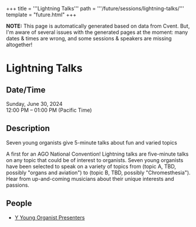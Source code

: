 +++
title = '''Lightning Talks'''
path = '''/future/sessions/lightning-talks/'''
template = "future.html"
+++

<p class="todo">
<strong>NOTE:</strong> This page is automatically generated based on data from Cvent.
But, I'm aware of several issues with the generated pages at the moment:
many dates & times are wrong, and some sessions & speakers are missing altogether!
</p>

<h1>Lightning Talks</h1>
<h2>Date/Time</h2>
<p>Sunday, June 30, 2024<br>
12:00 PM – 01:00 PM (Pacific Time)</p>
<h2>Description</h2>
Seven young organists give 5-minute talks about fun and varied topics

A first for an AGO National Convention! Lightning talks are five-minute talks on any topic that could be of interest to organists. Seven young organists have been selected to speak on a variety of topics from (topic A, TBD, possibly "organs and aviation") to (topic B, TBD, possibly "Chromesthesia"). Hear from up-and-coming musicians about their unique interests and passions.
<h2>People</h2>
<ul><li><a href="/future/speakers/y-young-organist-presenters/">Y Young Organist Presenters</a></li></ul>

